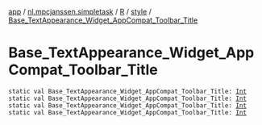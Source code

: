 [app](../../../index.md) / [nl.mpcjanssen.simpletask](../../index.md) / [R](../index.md) / [style](index.md) / [Base_TextAppearance_Widget_AppCompat_Toolbar_Title](.)

# Base_TextAppearance_Widget_AppCompat_Toolbar_Title

`static val Base_TextAppearance_Widget_AppCompat_Toolbar_Title: `[`Int`](https://kotlinlang.org/api/latest/jvm/stdlib/kotlin/-int/index.html)
`static val Base_TextAppearance_Widget_AppCompat_Toolbar_Title: `[`Int`](https://kotlinlang.org/api/latest/jvm/stdlib/kotlin/-int/index.html)
`static val Base_TextAppearance_Widget_AppCompat_Toolbar_Title: `[`Int`](https://kotlinlang.org/api/latest/jvm/stdlib/kotlin/-int/index.html)
`static val Base_TextAppearance_Widget_AppCompat_Toolbar_Title: `[`Int`](https://kotlinlang.org/api/latest/jvm/stdlib/kotlin/-int/index.html)